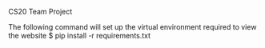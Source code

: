 CS20 Team Project

The following command will set up the virtual environment required to view the website
$ pip install -r requirements.txt
